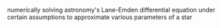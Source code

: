 numerically solving astronomy's Lane-Emden differential equation under certain assumptions to approximate various parameters of a star
